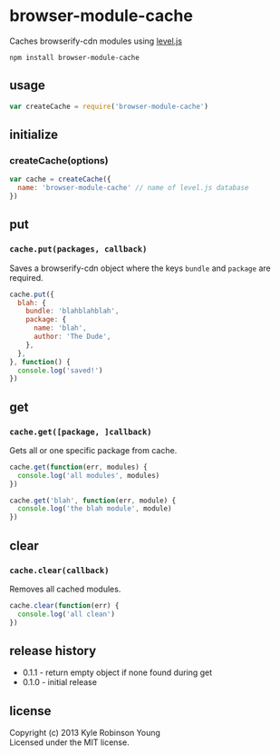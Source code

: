 # browser-module-cache

Caches browserify-cdn modules using [level.js](https://github.com/maxogden/level.js)

```shell
npm install browser-module-cache
```

## usage

```javascript
var createCache = require('browser-module-cache')
```

## initialize

### createCache(options)

```javascript
var cache = createCache({
  name: 'browser-module-cache' // name of level.js database
})
```

## put

### `cache.put(packages, callback)`
Saves a browserify-cdn object where the keys `bundle` and `package` are required.

```javascript
cache.put({
  blah: {
    bundle: 'blahblahblah',
    package: {
      name: 'blah',
      author: 'The Dude',
    },
  },
}, function() {
  console.log('saved!')
})
```

## get

### `cache.get([package, ]callback)`
Gets all or one specific package from cache.

```javascript
cache.get(function(err, modules) {
  console.log('all modules', modules)
})

cache.get('blah', function(err, module) {
  console.log('the blah module', module)
})
```

## clear

### `cache.clear(callback)`
Removes all cached modules.

```javascript
cache.clear(function(err) {
  console.log('all clean')
})
```

## release history
* 0.1.1 - return empty object if none found during get
* 0.1.0 - initial release

## license
Copyright (c) 2013 Kyle Robinson Young  
Licensed under the MIT license.